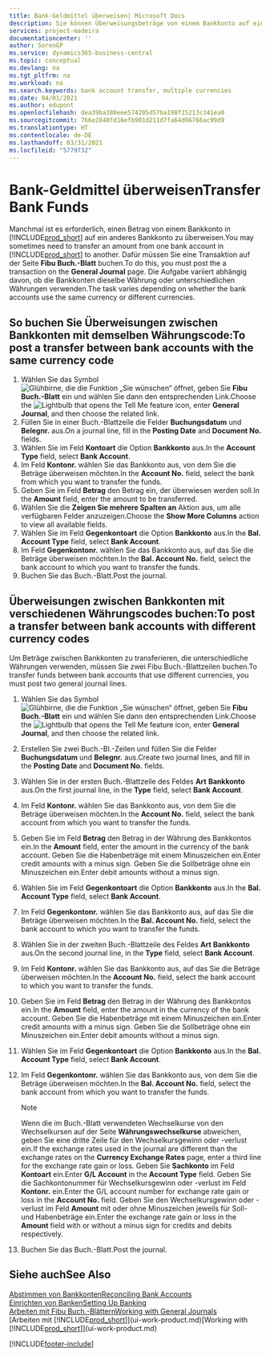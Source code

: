 ```yaml
---
title: Bank-Geldmittel überweisen| Microsoft Docs
description: Sie können Überweisungsbeträge von einem Bankkonto auf ein anders übertragen, einschließlich verschiedene Währungen, indem Sie die Transaktion im Fibu Buch.-Blatt buchen.
services: project-madeira
documentationcenter: ''
author: SorenGP
ms.service: dynamics365-business-central
ms.topic: conceptual
ms.devlang: na
ms.tgt_pltfrm: na
ms.workload: na
ms.search.keywords: bank account transfer, multiple currencies
ms.date: 04/01/2021
ms.author: edupont
ms.openlocfilehash: dea39ba380eee574205d57ba198f15213c341ea0
ms.sourcegitcommit: 766e2840fd16efb901d211d7fa64d96766ac99d9
ms.translationtype: HT
ms.contentlocale: de-DE
ms.lasthandoff: 03/31/2021
ms.locfileid: "5779732"
---
```

# <a name="transfer-bank-funds"></a><span data-ttu-id="a7911-103">Bank-Geldmittel überweisen</span><span class="sxs-lookup"><span data-stu-id="a7911-103">Transfer Bank Funds</span></span>
<span data-ttu-id="a7911-104">Manchmal ist es erforderlich, einen Betrag von einem Bankkonto in [!INCLUDE[prod_short](includes/prod_short.md)] auf ein anderes Bankkonto zu überweisen.</span><span class="sxs-lookup"><span data-stu-id="a7911-104">You may sometimes need to transfer an amount from one bank account in [!INCLUDE[prod_short](includes/prod_short.md)] to another.</span></span> <span data-ttu-id="a7911-105">Dafür müssen Sie eine Transaktion auf der Seite **Fibu Buch.-Blatt** buchen.</span><span class="sxs-lookup"><span data-stu-id="a7911-105">To do this, you must post the a transaction on the **General Journal** page.</span></span> <span data-ttu-id="a7911-106">Die Aufgabe variiert abhängig davon, ob die Bankkonten dieselbe Währung oder unterschiedlichen Währungen verwenden.</span><span class="sxs-lookup"><span data-stu-id="a7911-106">The task varies depending on whether the bank accounts use the same currency or different currencies.</span></span>

## <a name="to-post-a-transfer-between-bank-accounts-with-the-same-currency-code"></a><span data-ttu-id="a7911-107">So buchen Sie Überweisungen zwischen Bankkonten mit demselben Währungscode:</span><span class="sxs-lookup"><span data-stu-id="a7911-107">To post a transfer between bank accounts with the same currency code</span></span>
1. <span data-ttu-id="a7911-108">Wählen Sie das Symbol ![Glühbirne, die die Funktion „Sie wünschen“ öffnet](media/ui-search/search_small.png "Was möchten Sie tun?"), geben Sie **Fibu Buch.-Blatt** ein und wählen Sie dann den entsprechenden Link.</span><span class="sxs-lookup"><span data-stu-id="a7911-108">Choose the ![Lightbulb that opens the Tell Me feature](media/ui-search/search_small.png "Tell me what you want to do") icon, enter **General Journal**, and then choose the related link.</span></span>
2. <span data-ttu-id="a7911-109">Füllen Sie in einer Buch.-Blattzeile die Felder **Buchungsdatum** und **Belegnr.** aus.</span><span class="sxs-lookup"><span data-stu-id="a7911-109">On a journal line, fill in the **Posting Date** and **Document No.** fields.</span></span>
3. <span data-ttu-id="a7911-110">Wählen Sie im Feld **Kontoart** die Option **Bankkonto** aus.</span><span class="sxs-lookup"><span data-stu-id="a7911-110">In the **Account Type** field, select **Bank Account**.</span></span>
4. <span data-ttu-id="a7911-111">Im Feld **Kontonr.** wählen Sie das Bankkonto aus, von dem Sie die Beträge überweisen möchten.</span><span class="sxs-lookup"><span data-stu-id="a7911-111">In the **Account No.** field, select the bank from which you want to transfer the funds.</span></span>
5. <span data-ttu-id="a7911-112">Geben Sie im Feld **Betrag** den Betrag ein, der überwiesen werden soll.</span><span class="sxs-lookup"><span data-stu-id="a7911-112">In the **Amount** field, enter the amount to be transferred.</span></span>
6. <span data-ttu-id="a7911-113">Wählen Sie die **Zeigen Sie mehrere Spalten an** Aktion aus, um alle verfügbaren Felder anzuzeigen.</span><span class="sxs-lookup"><span data-stu-id="a7911-113">Choose the **Show More Columns** action to view all available fields.</span></span>
7. <span data-ttu-id="a7911-114">Wählen Sie im Feld **Gegenkontoart** die Option **Bankkonto** aus.</span><span class="sxs-lookup"><span data-stu-id="a7911-114">In the **Bal. Account Type** field, select **Bank Account**.</span></span>
8. <span data-ttu-id="a7911-115">Im Feld **Gegenkontonr.** wählen Sie das Bankkonto aus, auf das Sie die Beträge überweisen möchten.</span><span class="sxs-lookup"><span data-stu-id="a7911-115">In the **Bal. Account No.** field, select the bank account to which you want to transfer the funds.</span></span>
9. <span data-ttu-id="a7911-116">Buchen Sie das Buch.-Blatt.</span><span class="sxs-lookup"><span data-stu-id="a7911-116">Post the journal.</span></span>

## <a name="to-post-a-transfer-between-bank-accounts-with-different-currency-codes"></a><span data-ttu-id="a7911-117">Überweisungen zwischen Bankkonten mit verschiedenen Währungscodes buchen:</span><span class="sxs-lookup"><span data-stu-id="a7911-117">To post a transfer between bank accounts with different currency codes</span></span>
<span data-ttu-id="a7911-118">Um Beträge zwischen Bankkonten zu transferieren, die unterschiedliche Währungen verwenden, müssen Sie zwei Fibu Buch.-Blattzeilen buchen.</span><span class="sxs-lookup"><span data-stu-id="a7911-118">To transfer funds between bank accounts that use different currencies, you must post two general journal lines.</span></span>

1. <span data-ttu-id="a7911-119">Wählen Sie das Symbol ![Glühbirne, die die Funktion „Sie wünschen“ öffnet](media/ui-search/search_small.png "Was möchten Sie tun?"), geben Sie **Fibu Buch.-Blatt** ein und wählen Sie dann den entsprechenden Link.</span><span class="sxs-lookup"><span data-stu-id="a7911-119">Choose the ![Lightbulb that opens the Tell Me feature](media/ui-search/search_small.png "Tell me what you want to do") icon, enter **General Journal**, and then choose the related link.</span></span>
2. <span data-ttu-id="a7911-120">Erstellen Sie zwei Buch.-Bl.-Zeilen und füllen Sie die Felder **Buchungsdatum** und **Belegnr.** aus.</span><span class="sxs-lookup"><span data-stu-id="a7911-120">Create two journal lines, and fill in the **Posting Date** and **Document No.** fields.</span></span>
3. <span data-ttu-id="a7911-121">Wählen Sie in der ersten Buch.-Blattzeile des Feldes **Art** **Bankkonto** aus.</span><span class="sxs-lookup"><span data-stu-id="a7911-121">On the first journal line, in the **Type** field, select **Bank Account**.</span></span>
4. <span data-ttu-id="a7911-122">Im Feld **Kontonr.** wählen Sie das Bankkonto aus, von dem Sie die Beträge überweisen möchten.</span><span class="sxs-lookup"><span data-stu-id="a7911-122">In the **Account No.** field, select the bank account from which you want to transfer the funds.</span></span>
5. <span data-ttu-id="a7911-123">Geben Sie im Feld **Betrag** den Betrag in der Währung des Bankkontos ein.</span><span class="sxs-lookup"><span data-stu-id="a7911-123">In the **Amount** field, enter the amount in the currency of the bank account.</span></span> <span data-ttu-id="a7911-124">Geben Sie die Habenbeträge mit einem Minuszeichen ein.</span><span class="sxs-lookup"><span data-stu-id="a7911-124">Enter credit amounts with a minus sign.</span></span> <span data-ttu-id="a7911-125">Geben Sie die Sollbeträge ohne ein Minuszeichen ein.</span><span class="sxs-lookup"><span data-stu-id="a7911-125">Enter debit amounts without a minus sign.</span></span>
6. <span data-ttu-id="a7911-126">Wählen Sie im Feld **Gegenkontoart** die Option **Bankkonto** aus.</span><span class="sxs-lookup"><span data-stu-id="a7911-126">In the **Bal. Account Type** field, select **Bank Account**.</span></span>
7. <span data-ttu-id="a7911-127">Im Feld **Gegenkontonr.** wählen Sie das Bankkonto aus, auf das Sie die Beträge überweisen möchten.</span><span class="sxs-lookup"><span data-stu-id="a7911-127">In the **Bal. Account No.** field, select the bank account to which you want to transfer the funds.</span></span>
8. <span data-ttu-id="a7911-128">Wählen Sie in der zweiten Buch.-Blattzeile des Feldes **Art** **Bankkonto** aus.</span><span class="sxs-lookup"><span data-stu-id="a7911-128">On the second journal line, in the **Type** field, select **Bank Account**.</span></span>
9. <span data-ttu-id="a7911-129">Im Feld **Kontonr.** wählen Sie das Bankkonto aus, auf das Sie die Beträge überweisen möchten.</span><span class="sxs-lookup"><span data-stu-id="a7911-129">In the **Account No.** field, select the bank account to which you want to transfer the funds.</span></span>
10. <span data-ttu-id="a7911-130">Geben Sie im Feld **Betrag** den Betrag in der Währung des Bankkontos ein.</span><span class="sxs-lookup"><span data-stu-id="a7911-130">In the **Amount** field, enter the amount in the currency of the bank account.</span></span> <span data-ttu-id="a7911-131">Geben Sie die Habenbeträge mit einem Minuszeichen ein.</span><span class="sxs-lookup"><span data-stu-id="a7911-131">Enter credit amounts with a minus sign.</span></span> <span data-ttu-id="a7911-132">Geben Sie die Sollbeträge ohne ein Minuszeichen ein.</span><span class="sxs-lookup"><span data-stu-id="a7911-132">Enter debit amounts without a minus sign.</span></span>
11. <span data-ttu-id="a7911-133">Wählen Sie im Feld **Gegenkontoart** die Option **Bankkonto** aus.</span><span class="sxs-lookup"><span data-stu-id="a7911-133">In the **Bal. Account Type** field, select **Bank Account**.</span></span>  
12. <span data-ttu-id="a7911-134">Im Feld **Gegenkontonr.** wählen Sie das Bankkonto aus, von dem Sie die Beträge überweisen möchten.</span><span class="sxs-lookup"><span data-stu-id="a7911-134">In the **Bal. Account No.** field, select the bank account from which you want to transfer the funds.</span></span>

    > [!NOTE]  
    > <span data-ttu-id="a7911-135">Wenn die im Buch.-Blatt verwendeten Wechselkurse von den Wechselkursen auf der Seite **Währungswechselkurse** abweichen, geben Sie eine dritte Zeile für den Wechselkursgewinn oder -verlust ein.</span><span class="sxs-lookup"><span data-stu-id="a7911-135">If the exchange rates used in the journal are different than the exchange rates on the **Currency Exchange Rates** page, enter a third line for the exchange rate gain or loss.</span></span> <span data-ttu-id="a7911-136">Geben Sie **Sachkonto** im Feld **Kontoart** ein.</span><span class="sxs-lookup"><span data-stu-id="a7911-136">Enter **G/L Account** in the **Account Type** field.</span></span> <span data-ttu-id="a7911-137">Geben Sie die Sachkontonummer für Wechselkursgewinn oder -verlust im Feld **Kontonr.** ein.</span><span class="sxs-lookup"><span data-stu-id="a7911-137">Enter the G/L account number for exchange rate gain or loss in the **Account No.** field.</span></span> <span data-ttu-id="a7911-138">Geben Sie den Wechselkursgewinn oder - verlust im Feld **Amount** mit oder ohne Minuszeichen jeweils für Soll- und Habenbeträge ein.</span><span class="sxs-lookup"><span data-stu-id="a7911-138">Enter the exchange rate gain or loss in the **Amount** field with or without a minus sign for credits and debits respectively.</span></span>
13. <span data-ttu-id="a7911-139">Buchen Sie das Buch.-Blatt.</span><span class="sxs-lookup"><span data-stu-id="a7911-139">Post the journal.</span></span>

## <a name="see-also"></a><span data-ttu-id="a7911-140">Siehe auch</span><span class="sxs-lookup"><span data-stu-id="a7911-140">See Also</span></span>
[<span data-ttu-id="a7911-141">Abstimmen von Bankkonten</span><span class="sxs-lookup"><span data-stu-id="a7911-141">Reconciling Bank Accounts</span></span>](bank-manage-bank-accounts.md)  
[<span data-ttu-id="a7911-142">Einrichten von Banken</span><span class="sxs-lookup"><span data-stu-id="a7911-142">Setting Up Banking</span></span>](bank-setup-banking.md)  
[<span data-ttu-id="a7911-143">Arbeiten mit Fibu Buch.-Blättern</span><span class="sxs-lookup"><span data-stu-id="a7911-143">Working with General Journals</span></span>](ui-work-general-journals.md)  
<span data-ttu-id="a7911-144">[Arbeiten mit [!INCLUDE[prod_short](includes/prod_short.md)]](ui-work-product.md)</span><span class="sxs-lookup"><span data-stu-id="a7911-144">[Working with [!INCLUDE[prod_short](includes/prod_short.md)]](ui-work-product.md)</span></span>


[!INCLUDE[footer-include](includes/footer-banner.md)]